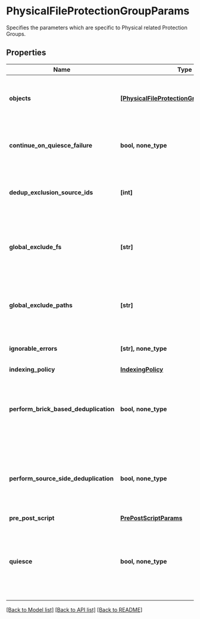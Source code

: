 # PhysicalFileProtectionGroupParams

Specifies the parameters which are specific to Physical related Protection Groups.

## Properties
Name | Type | Description | Notes
------------ | ------------- | ------------- | -------------
**objects** | [**[PhysicalFileProtectionGroupObjectParams]**](PhysicalFileProtectionGroupObjectParams.md) | Specifies the list of objects protected by this Protection Group. | 
**continue_on_quiesce_failure** | **bool, none_type** | Specifies whether to continue backing up on quiesce failure. | [optional] 
**dedup_exclusion_source_ids** | **[int]** | Specifies ids of sources for which deduplication has to be disabled. | [optional] 
**global_exclude_fs** | **[str]** | Specifies global exclude filesystems which are applied to all sources in a job. | [optional] 
**global_exclude_paths** | **[str]** | Specifies global exclude filters which are applied to all sources in a job. | [optional] 
**ignorable_errors** | **[str], none_type** | Specifies the Errors to be ignored in error db. | [optional] 
**indexing_policy** | [**IndexingPolicy**](IndexingPolicy.md) |  | [optional] 
**perform_brick_based_deduplication** | **bool, none_type** | Specifies whether or not to perform brick based deduplication on this Protection Group. | [optional] 
**perform_source_side_deduplication** | **bool, none_type** | Specifies whether or not to perform source side deduplication on this Protection Group. | [optional] 
**pre_post_script** | [**PrePostScriptParams**](PrePostScriptParams.md) |  | [optional] 
**quiesce** | **bool, none_type** | Specifies Whether to take app-consistent snapshots by quiescing apps and the filesystem before taking a backup. | [optional] 

[[Back to Model list]](../README.md#documentation-for-models) [[Back to API list]](../README.md#documentation-for-api-endpoints) [[Back to README]](../README.md)


